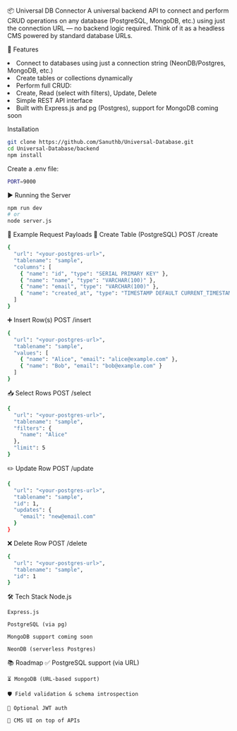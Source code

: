 📦 Universal DB Connector
A universal backend API to connect and perform CRUD operations on any database (PostgreSQL, MongoDB, etc.) using just the connection URL — no backend logic required. Think of it as a headless CMS powered by standard database URLs.

🚀 Features

<li>Connect to databases using just a connection string (NeonDB/Postgres, MongoDB, etc.)</li>
<li>Create tables or collections dynamically</li>
<li>Perform full CRUD:</li>
<li>Create,
  Read (select with filters),
  Update,
  Delete</li>
<li>
Simple REST API interface</li>

<li>Built with Express.js and pg (Postgres), support for MongoDB coming soon</li>

Installation

```bash
git clone https://github.com/Sanuthb/Universal-Database.git
cd Universal-Database/backend
npm install
```

Create a .env file:

```bash
PORT=9000
```

▶️ Running the Server

```bash
npm run dev
# or
node server.js
```

🔗 Example Request Payloads
🧱 Create Table (PostgreSQL)
POST /create

```bash
{
  "url": "<your-postgres-url>",
  "tablename": "sample",
  "columns": [
    { "name": "id", "type": "SERIAL PRIMARY KEY" },
    { "name": "name", "type": "VARCHAR(100)" },
    { "name": "email", "type": "VARCHAR(100)" },
    { "name": "created_at", "type": "TIMESTAMP DEFAULT CURRENT_TIMESTAMP" }
  ]
}
```

➕ Insert Row(s)
POST /insert

```bash
{
  "url": "<your-postgres-url>",
  "tablename": "sample",
  "values": [
    { "name": "Alice", "email": "alice@example.com" },
    { "name": "Bob", "email": "bob@example.com" }
  ]
}
```

📥 Select Rows
POST /select

```bash
{
  "url": "<your-postgres-url>",
  "tablename": "sample",
  "filters": {
    "name": "Alice"
  },
  "limit": 5
}
```

✏️ Update Row
POST /update

```bash
{
  "url": "<your-postgres-url>",
  "tablename": "sample",
  "id": 1,
  "updates": {
    "email": "new@email.com"
  }
}
```

❌ Delete Row
POST /delete

```bash
{
  "url": "<your-postgres-url>",
  "tablename": "sample",
  "id": 1
}
```

🛠️ Tech Stack
Node.js

    Express.js

    PostgreSQL (via pg)

    MongoDB support coming soon

    NeonDB (serverless Postgres)

📚 Roadmap
✅ PostgreSQL support (via URL)

    ⏳ MongoDB (URL-based support)

    🛡️ Field validation & schema introspection

    🔐 Optional JWT auth

    🧩 CMS UI on top of APIs
